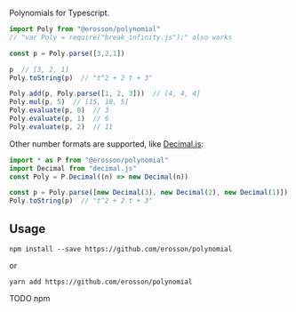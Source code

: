 Polynomials for Typescript.

```ts
import Poly from "@erosson/polynomial"
// "var Poly = require("break_infinity.js");" also works

const p = Poly.parse([3,2,1])

p  // [3, 2, 1]
Poly.toString(p)  // "t^2 + 2 t + 3"

Poly.add(p, Poly.parse([1, 2, 3]))  // [4, 4, 4]
Poly.mul(p, 5)  // [15, 10, 5]
Poly.evaluate(p, 0)  // 3
Poly.evaluate(p, 1)  // 6
Poly.evaluate(p, 2)  // 11
```

Other number formats are supported, like [Decimal.js](https://mikemcl.github.io/decimal.js/):

```ts
import * as P from "@erosson/polynomial"
import Decimal from "decimal.js"
const Poly = P.Decimal((n) => new Decimal(n))

const p = Poly.parse([new Decimal(3), new Decimal(2), new Decimal(1)])
Poly.toString(p)  // "t^2 + 2 t + 3"
```

## Usage

`npm install --save https://github.com/erosson/polynomial`

or

`yarn add https://github.com/erosson/polynomial`

TODO npm
